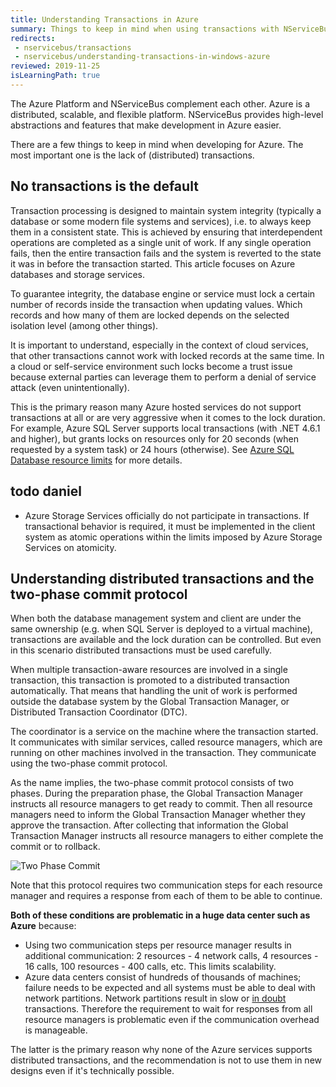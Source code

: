 ```yaml
---
title: Understanding Transactions in Azure
summary: Things to keep in mind when using transactions with NServiceBus in Azure
redirects:
 - nservicebus/transactions
 - nservicebus/understanding-transactions-in-windows-azure
reviewed: 2019-11-25
isLearningPath: true
---
```


The Azure Platform and NServiceBus complement each other. Azure is a distributed, scalable, and flexible platform. NServiceBus provides high-level abstractions and features that make development in Azure easier.

There are a few things to keep in mind when developing for Azure. The most important one is the lack of (distributed) transactions.


## No transactions is the default

Transaction processing is designed to maintain system integrity (typically a database or some modern file systems and services), i.e. to always keep them in a consistent state. This is achieved by ensuring that interdependent operations are completed as a single unit of work. If any single operation fails, then the entire transaction fails and the system is reverted to the state it was in before the transaction started. This article focuses on Azure databases and storage services.

To guarantee integrity, the database engine or service must lock a certain number of records inside the transaction when updating values. Which records and how many of them are locked depends on the selected isolation level (among other things).

It is important to understand, especially in the context of cloud services, that other transactions cannot work with locked records at the same time. In a cloud or self-service environment such locks become a trust issue because external parties can leverage them to perform a denial of service attack (even unintentionally).

This is the primary reason many Azure hosted services do not support transactions at all or are very aggressive when it comes to the lock duration.
For example, Azure SQL Server supports local transactions (with .NET 4.6.1 and higher), but grants locks on resources only for 20 seconds (when requested by a system task) or 24 hours (otherwise). See [Azure SQL Database resource limits](https://docs.microsoft.com/en-us/azure/sql-database/sql-database-resource-limits) for more details.

## todo daniel
* Azure Storage Services officially do not participate in transactions. If transactional behavior is required, it must be implemented in the client system as atomic operations within the limits imposed by Azure Storage Services on atomicity.

## Understanding distributed transactions and the two-phase commit protocol

When both the database management system and client are under the same ownership (e.g. when SQL Server is deployed to a virtual machine), transactions are available and the lock duration can be controlled. But even in this scenario distributed transactions must be used carefully.

When multiple transaction-aware resources are involved in a single transaction, this transaction is promoted to a distributed transaction automatically. That means that handling the unit of work is performed outside the database system by the Global Transaction Manager, or Distributed Transaction Coordinator (DTC).

The coordinator is a service on the machine where the transaction started. It communicates with similar services, called resource managers, which are running on other machines involved in the transaction. They communicate using the two-phase commit protocol.

As the name implies, the two-phase commit protocol consists of two phases. During the preparation phase, the Global Transaction Manager instructs all resource managers to get ready to commit. Then all resource managers need to inform the Global Transaction Manager whether they approve the transaction. After collecting that information the Global Transaction Manager instructs all resource managers to either complete the commit or to rollback.

![Two Phase Commit](two-phase-commit.png)

Note that this protocol requires two communication steps for each resource manager and requires a response from each of them to be able to continue.

**Both of these conditions are problematic in a huge data center such as Azure** because:

 * Using two communication steps per resource manager results in additional communication: 2 resources - 4 network calls, 4 resources - 16 calls, 100 resources - 400 calls, etc. This limits scalability.
 * Azure data centers consist of hundreds of thousands of machines; failure needs to be expected and all systems must be able to deal with network partitions. Network partitions result in slow or [in doubt](https://msdn.microsoft.com/en-us/library/ms681727.aspx) transactions. Therefore the requirement to wait for responses from all resource managers is problematic even if the communication overhead is manageable.

The latter is the primary reason why none of the Azure services supports distributed transactions, and the recommendation is not to use them in new designs even if it's technically possible.